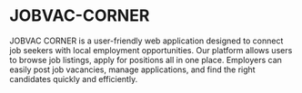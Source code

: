 # JOBVAC-CORNER
JOBVAC CORNER is a user-friendly web application designed to connect job seekers with local employment opportunities. Our platform allows users to browse job listings, apply for positions all in one place. Employers can easily post job vacancies, manage applications, and find the right candidates quickly and efficiently.
